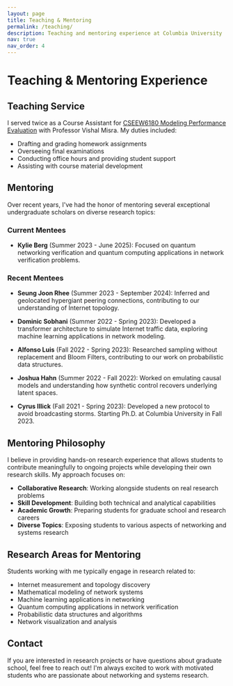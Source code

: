 ```yaml
---
layout: page
title: Teaching & Mentoring
permalink: /teaching/
description: Teaching and mentoring experience at Columbia University
nav: true
nav_order: 4
---
```


# Teaching & Mentoring Experience

## Teaching Service

I served twice as a Course Assistant for [CSEEW6180 Modeling Performance Evaluation](http://www.cs.columbia.edu/~misra/6180.html) with Professor Vishal Misra. My duties included:

- Drafting and grading homework assignments
- Overseeing final examinations
- Conducting office hours and providing student support
- Assisting with course material development

## Mentoring

Over recent years, I've had the honor of mentoring several exceptional undergraduate scholars on diverse research topics:

### Current Mentees

- **Kylie Berg** (Summer 2023 - June 2025): Focused on quantum networking verification and quantum computing applications in network verification problems.

### Recent Mentees

- **Seung Joon Rhee** (Summer 2023 - September 2024): Inferred and geolocated hypergiant peering connections, contributing to our understanding of Internet topology.

- **Dominic Sobhani** (Summer 2022 - Spring 2023): Developed a transformer architecture to simulate Internet traffic data, exploring machine learning applications in network modeling.

- **Alfonso Luis** (Fall 2022 - Spring 2023): Researched sampling without replacement and Bloom Filters, contributing to our work on probabilistic data structures.

- **Joshua Hahn** (Summer 2022 - Fall 2022): Worked on emulating causal models and understanding how synthetic control recovers underlying latent spaces.

- **Cyrus Illick** (Fall 2021 - Spring 2023): Developed a new protocol to avoid broadcasting storms. Starting Ph.D. at Columbia University in Fall 2023.

## Mentoring Philosophy

I believe in providing hands-on research experience that allows students to contribute meaningfully to ongoing projects while developing their own research skills. My approach focuses on:

- **Collaborative Research**: Working alongside students on real research problems
- **Skill Development**: Building both technical and analytical capabilities
- **Academic Growth**: Preparing students for graduate school and research careers
- **Diverse Topics**: Exposing students to various aspects of networking and systems research

## Research Areas for Mentoring

Students working with me typically engage in research related to:

- Internet measurement and topology discovery
- Mathematical modeling of network systems
- Machine learning applications in networking
- Quantum computing applications in network verification
- Probabilistic data structures and algorithms
- Network visualization and analysis

## Contact

If you are interested in research projects or have questions about graduate school, feel free to reach out! I'm always excited to work with motivated students who are passionate about networking and systems research.
